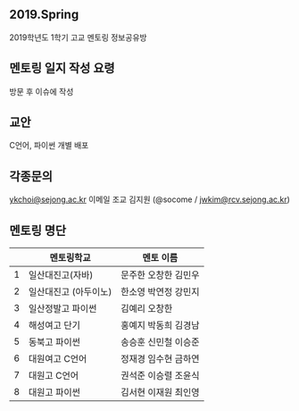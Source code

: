 ## 2019.Spring
2019학년도 1학기 고교 멘토링 정보공유방

## 멘토링 일지 작성 요령
방문 후 이슈에 작성

## 교안
C언어, 파이썬 개별 배포

## 각종문의
ykchoi@sejong.ac.kr 이메일 
조교 김지원 (@socome / jwkim@rcv.sejong.ac.kr)

## 멘토링 명단
| | 멘토링학교| 멘토 이름 |
|--|--|--|
|1|	일산대진고(자바)	|문주한	오창한	김민우|
|2|	일산대진고 (아두이노)	|한소영	박연정	강민지|
|3|	일산정발고 파이썬	|김예리	오창한	|
|4|	해성여고 단기	|홍예지	박동희	김경남|
|5|	동북고 파이썬	|송승훈	신민철	이승준|
|6|	대원여고 C언어	|정재경	임수현	금하연|
|7|	대원고 C언어	|권석준	이승렬	조윤식|
|8|	대원고 파이썬	|김서현	이재원	최인영|
